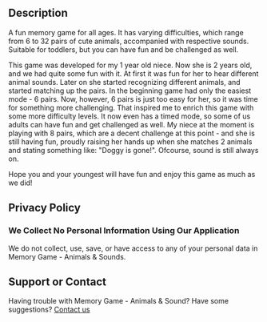 ## Description

A fun memory game for all ages. It has varying difficulties, which range from 6 to 32 pairs of cute animals, accompanied with respective sounds.
Suitable for toddlers, but you can have fun and be challenged as well.

This game was developed for my 1 year old niece. Now she is 2 years old, and we had quite some fun with it. At first it was fun for her to hear different animal sounds. Later on she started recognizing different animals, and started matching up the pairs. 
In the beginning game had only the easiest mode - 6 pairs. Now, however, 6 pairs is just too easy for her, so it was time for something more challenging. That inspired me to enrich this game with some more difficulty levels. 
It now even has a timed mode, so some of us adults can have fun and get challenged as well.
My niece at the moment is playing with 8 pairs, which are a decent challenge at this point - and she is still having fun, proudly raising her hands up when she matches 2 animals and stating something like: "Doggy is gone!". Ofcourse, sound is still always on.

Hope you and your youngest will have fun and enjoy this game as much as we did!

## Privacy Policy

### We Collect No Personal Information Using Our Application

We do not collect, use, save, or have access to any of your personal data in Memory Game - Animals & Sounds.

## Support or Contact

Having trouble with Memory Game - Animals & Sound? Have some suggestions? [Contact us](memorygameanimals@gmail.com)
